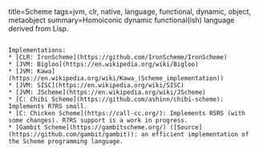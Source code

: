 title=Scheme
tags=jvm, clr, native, language, functional, dynamic, object, metaobject
summary=Homoiconic dynamic functional(ish) language derived from Lisp.
~~~~~~

Implementations:
* [CLR: IronScheme](https://github.com/IronScheme/IronScheme)
* [JVM: Bigloo](https://en.wikipedia.org/wiki/Bigloo)
* [JVM: Kawa](https://en.wikipedia.org/wiki/Kawa_(Scheme_implementation))
* [JVM: SISC](https://en.wikipedia.org/wiki/SISC)
* [JVM: JScheme](https://en.wikipedia.org/wiki/JScheme)
* [C: Chibi Scheme](https://github.com/ashinn/chibi-scheme): Implements R7RS small.
* [C: Chicken Scheme](https://call-cc.org/): Implements R5RS (with some changes). R7RS support is a work in progress.
* [Gambit Scheme](https://gambitscheme.org/) ([Source](https://github.com/gambit/gambit)): an efficient implementation of the Scheme programming language.

